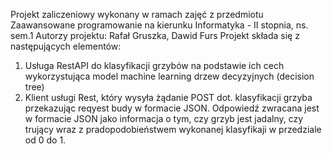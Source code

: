 Projekt zaliczeniowy wykonany w ramach zajęć z przedmiotu Zaawansowane programowanie na kierunku Informatyka - II stopnia, ns. sem.1 
Autorzy projektu: Rafał Gruszka, Dawid Furs
Projekt składa się z następujących elementów:
  1. Usługa RestAPI do klasyfikacji grzybów na podstawie ich cech wykorzystująca model machine learning drzew decyzyjnych (decision tree)
  2. Klient usługi Rest, który wysyła żądanie POST dot. klasyfikacji grzyba przekazując reqyest budy w formacie JSON. Odpowiedź zwracana jest w formacie JSON jako informacja o tym,
  czy grzyb jest jadalny, czy trujący wraz z pradopodobieństwem wykonanej klasyfikaji w przedziale od 0 do 1.
    
